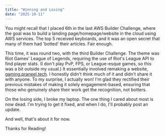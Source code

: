 ```yaml
---
title: "Winning and Losing"
date: "2025-10-11"
---
```


You might recall that I placed 6th in the last AWS Builder Challenge, where the goal was to build a landing page/homepage/website in the cloud using AWS services. The top 5 received keyboards, and it was an open secret that many of them had 'botted' their articles. Fair enough.

This time, it was round two, with the third Builder Challenge. The theme was Riot Games' League of Legends, requiring the use of Riot's League API to find player stats. (I don't play PvP, FPS, or League-esque games, so this was a bit outside my usual.) It essentially involved remaking a website, [gaming.praneel.tech](https://gaming.praneel.tech/). I honestly didn't think much of it and didn't share it with anyone. To my surprise, I actually won! I'm glad they rectified their previous mistakes of making it solely engagement-based, ensuring that those who genuinely share their work get the recognition, not botters.

On the losing side, I broke my laptop. The one thing I cared about most is now dead. I'm trying to get it fixed, and when I do, I'll probably post an update.

And well, that's about it for now.

Thanks for Reading!